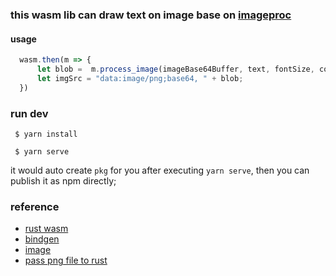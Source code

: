 ### this wasm lib can draw text on image base on [imageproc](https://github.com/image-rs/imageproc)

#### usage

```javascript
  wasm.then(m => {
      let blob =  m.process_image(imageBase64Buffer, text, fontSize, color, x, y);
      let imgSrc = "data:image/png;base64, " + blob;
  })
```

### run dev

```
 $ yarn install 

 $ yarn serve
```

it would auto create `pkg` for you after executing `yarn serve`, then you can publish it as npm directly;


### reference

- [rust wasm](https://rustwasm.github.io/book/game-of-life/hello-world.html)
- [bindgen](https://rustwasm.github.io/wasm-bindgen/introduction.html)
- [image](https://docs.rs/image/0.24.1/image/)
- [pass png file to rust](https://github.com/rustwasm/wasm-bindgen/issues/1836)